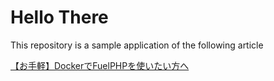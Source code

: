 # Hello There

This repository is a sample application of the following article

[【お手軽】DockerでFuelPHPを使いたい方へ](https://qiita.com/Bana7/items/beca2d5a4cbef5b52368)
